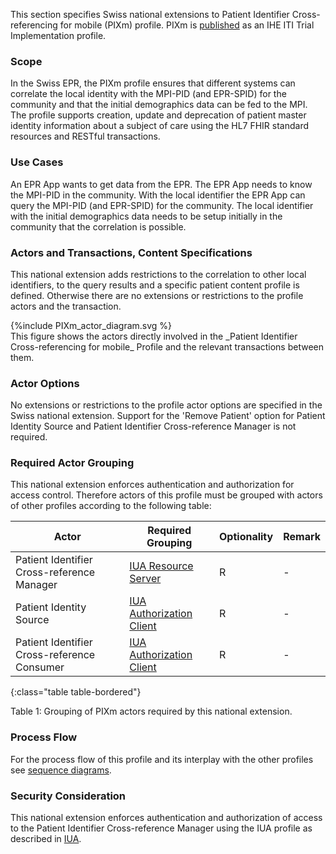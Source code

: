 This section specifies Swiss national extensions to Patient Identifier Cross-referencing for mobile (PIXm) profile. PIXm is [published](https://profiles.ihe.net/ITI/PIXm/index.html) as an IHE ITI Trial Implementation profile.

###	Scope  
In the Swiss EPR, the PIXm profile ensures that different systems can correlate the local identity with the MPI-PID (and EPR-SPID) for the community and that the initial demographics data can be fed to the MPI. The profile supports creation, update and deprecation of patient master identity information about a subject of care using the HL7 FHIR standard resources and RESTful transactions.

###	Use Cases  
An EPR App wants to get data from the EPR. The EPR App needs to know the MPI-PID in the community. With the local 
identifier the EPR App can query the MPI-PID (and EPR-SPID) for the community. The local identifier with the initial 
demographics data needs to be setup initially in the community that the correlation is possible.

###	Actors and Transactions, Content Specifications  
This national extension adds restrictions to the correlation to other local identifiers, to the query results and a specific patient content profile is defined. Otherwise there are no extensions or restrictions to the profile actors and the transaction. 

<div>
{%include PIXm_actor_diagram.svg %}
</div>
This figure shows the actors directly involved in the _Patient Identifier Cross-referencing for mobile_ Profile and 
the relevant transactions between them.

### Actor Options  
No extensions or restrictions to the profile actor options are specified in the Swiss national extension. Support for the 'Remove Patient' option for Patient Identity Source and Patient Identifier Cross-reference Manager is not required. 

### Required Actor Grouping  
This national extension enforces authentication and authorization for access control. Therefore actors of this profile must be grouped with actors of other profiles according to the following table: 

| Actor                                         |Required Grouping                                                 | Optionality | Remark |
|-----------------------------------------------|------------------------------------------------------------------|-------------|--------|
| Patient Identifier   Cross-reference Manager  |[IUA Resource Server](iti-iua.html#actors-and-transactions)       | R           | -      |
| Patient Identity Source                       |[IUA Authorization Client](iti-iua.html#actors-and-transactions)  | R           | -      |
| Patient Identifier Cross-reference Consumer   |[IUA Authorization Client](iti-iua.html#actors-and-transactions)  | R           | -      |
{:class="table table-bordered"}

<figcaption ID="1">Table 1: Grouping of PIXm actors required by this national extension. </figcaption>

###	Process Flow
For the process flow of this profile and its interplay with the other profiles see [sequence diagrams](sequencediagrams.html). 

###	Security Consideration
This national extension enforces authentication and authorization of access to the Patient Identifier Cross-reference 
Manager using the IUA profile as described in [IUA](iti-71.html).
